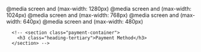 @media screen and (max-width: 1280px)
@media screen and (max-width: 1024px)
@media screen and (max-width: 768px)
@media screen and (max-width: 640px)
@media screen and (max-width: 480px)

      <!-- <section class="payment-container">
        <h3 class="heading-tertiary">Payment Method</h3>
      </section> -->
